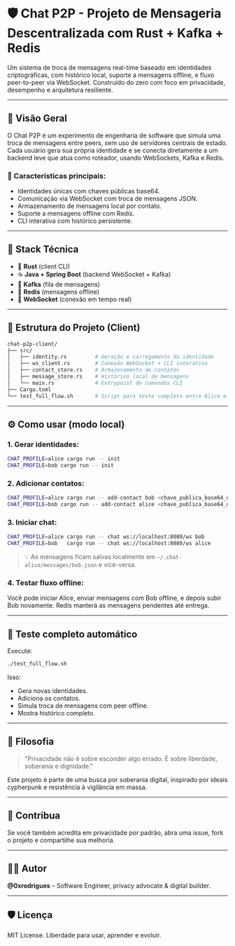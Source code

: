 # 🛡️ Chat P2P - Projeto de Mensageria Descentralizada com Rust + Kafka + Redis

Um sistema de troca de mensagens real-time baseado em identidades criptográficas, com histórico local, suporte a mensagens offline, e fluxo peer-to-peer via WebSocket. Construído do zero com foco em privacidade, desempenho e arquitetura resiliente.

---

## 🚀 Visão Geral

O Chat P2P é um experimento de engenharia de software que simula uma troca de mensagens entre peers, sem uso de servidores centrais de estado. Cada usuário gera sua própria identidade e se conecta diretamente a um backend leve que atua como roteador, usando WebSockets, Kafka e Redis.

### 🔐 Características principais:

- Identidades únicas com chaves públicas base64.
- Comunicação via WebSocket com troca de mensagens JSON.
- Armazenamento de mensagens local por contato.
- Suporte a mensagens offline com Redis.
- CLI interativa com histórico persistente.

---

## 🧱 Stack Técnica

- 🦀 **Rust** (client CLI)
- ☕ **Java + Spring Boot** (backend WebSocket + Kafka)
- 🧵 **Kafka** (fila de mensagens)
- 🧠 **Redis** (mensagens offline)
- 📡 **WebSocket** (conexão em tempo real)

---

## 📁 Estrutura do Projeto (Client)

```bash
chat-p2p-client/
├── src/
│   ├── identity.rs         # Geração e carregamento da identidade
│   ├── ws_client.rs        # Conexão WebSocket + CLI interativo
│   ├── contact_store.rs    # Armazenamento de contatos
│   ├── message_store.rs    # Histórico local de mensagens
│   └── main.rs             # Entrypoint de comandos CLI
├── Cargo.toml
└── test_full_flow.sh       # Script para teste completo entre Alice e Bob
```

---

## ⚙️ Como usar (modo local)

### 1. Gerar identidades:
```bash
CHAT_PROFILE=alice cargo run -- init
CHAT_PROFILE=bob cargo run -- init
```

### 2. Adicionar contatos:
```bash
CHAT_PROFILE=alice cargo run -- add-contact bob <chave_publica_base64_do_bob>
CHAT_PROFILE=bob cargo run -- add-contact alice <chave_publica_base64_da_alice>
```

### 3. Iniciar chat:
```bash
CHAT_PROFILE=alice cargo run -- chat ws://localhost:8080/ws bob
CHAT_PROFILE=bob   cargo run -- chat ws://localhost:8080/ws alice
```

> 💡 As mensagens ficam salvas localmente em `~/.chat-alice/messages/bob.json` e vice-versa.

### 4. Testar fluxo offline:
Você pode iniciar Alice, enviar mensagens com Bob offline, e depois subir Bob novamente. Redis manterá as mensagens pendentes até entrega.

---

## 🧪 Teste completo automático
Execute:
```bash
./test_full_flow.sh
```
Isso:
- Gera novas identidades.
- Adiciona os contatos.
- Simula troca de mensagens com peer offline.
- Mostra histórico completo.

---

## 🧠 Filosofia
> "Privacidade não é sobre esconder algo errado. É sobre liberdade, soberania e dignidade."

Este projeto é parte de uma busca por soberania digital, inspirado por ideais cypherpunk e resistência à vigilância em massa.

---

## 📣 Contribua
Se você também acredita em privacidade por padrão, abra uma issue, fork o projeto e compartilhe sua melhoria.

---

## 🧑‍💻 Autor
**@0xrodrigues** – Software Engineer, privacy advocate & digital builder.

---

## 🛡️ Licença
MIT License. Liberdade para usar, aprender e evoluir.

